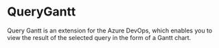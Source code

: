 # QueryGantt
Query Gantt is an extension for the Azure DevOps, which enables you to view the result of the selected query in the form of a Gantt chart.
